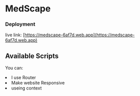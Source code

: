 # MedScape



### Deployment

<!-- Netlify live link: [https://facebook.github.io/create-react-app/docs/deployment](https://facebook.github.io/create-react-app/docs/deployment) -->
 live link: [https://medscape-6af7d.web.app](https://medscape-6af7d.web.app)

## Available Scripts

You can:
<li>I use Router </li>
<li>Make website Responsive</li>
<li>useing context</li>